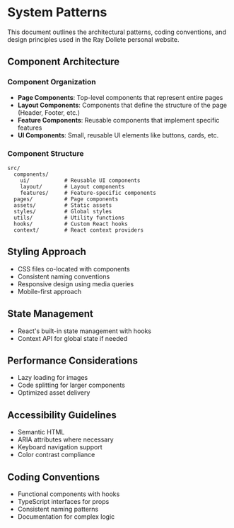 # System Patterns

This document outlines the architectural patterns, coding conventions, and design principles used in the Ray Dollete personal website.

## Component Architecture

### Component Organization
- **Page Components**: Top-level components that represent entire pages
- **Layout Components**: Components that define the structure of the page (Header, Footer, etc.)
- **Feature Components**: Reusable components that implement specific features
- **UI Components**: Small, reusable UI elements like buttons, cards, etc.

### Component Structure
```
src/
  components/
    ui/           # Reusable UI components
    layout/       # Layout components
    features/     # Feature-specific components
  pages/          # Page components
  assets/         # Static assets
  styles/         # Global styles
  utils/          # Utility functions
  hooks/          # Custom React hooks
  context/        # React context providers
```

## Styling Approach
- CSS files co-located with components
- Consistent naming conventions
- Responsive design using media queries
- Mobile-first approach

## State Management
- React's built-in state management with hooks
- Context API for global state if needed

## Performance Considerations
- Lazy loading for images
- Code splitting for larger components
- Optimized asset delivery

## Accessibility Guidelines
- Semantic HTML
- ARIA attributes where necessary
- Keyboard navigation support
- Color contrast compliance

## Coding Conventions
- Functional components with hooks
- TypeScript interfaces for props
- Consistent naming patterns
- Documentation for complex logic